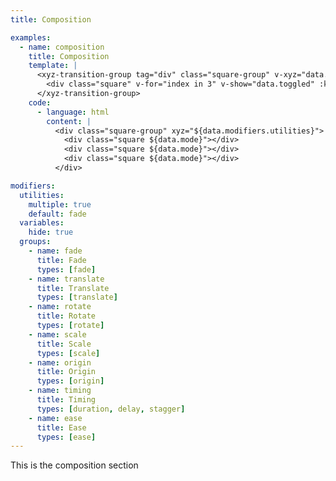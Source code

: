 ```yaml
---
title: Composition

examples:
  - name: composition
    title: Composition
    template: |
      <xyz-transition-group tag="div" class="square-group" v-xyz="data.modifiers.utilities" v-on="data.listeners">
        <div class="square" v-for="index in 3" v-show="data.toggled" :key="index"></div>
      </xyz-transition-group>
    code:
      - language: html
        content: |
          <div class="square-group" xyz="${data.modifiers.utilities}">
            <div class="square ${data.mode}"></div>
            <div class="square ${data.mode}"></div>
            <div class="square ${data.mode}"></div>
          </div>

modifiers:
  utilities:
    multiple: true
    default: fade
  variables:
    hide: true
  groups:
    - name: fade
      title: Fade
      types: [fade]
    - name: translate
      title: Translate
      types: [translate]
    - name: rotate
      title: Rotate
      types: [rotate]
    - name: scale
      title: Scale
      types: [scale]
    - name: origin
      title: Origin
      types: [origin]
    - name: timing
      title: Timing
      types: [duration, delay, stagger]
    - name: ease
      title: Ease
      types: [ease]
---
```


This is the composition section
